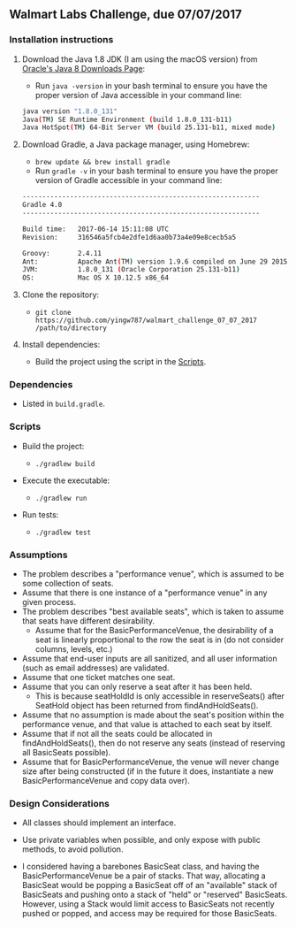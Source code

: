 ## Walmart Labs Challenge, due 07/07/2017

### Installation instructions

1. Download the Java 1.8 JDK (I am using the macOS version) from [Oracle's Java 8 Downloads Page](http://www.oracle.com/technetwork/java/javase/downloads/jdk8-downloads-2133151.html):
    - Run `java -version` in your bash terminal to ensure you have the proper version of Java accessible in your command line:

    ```bash
    java version "1.8.0_131"
    Java(TM) SE Runtime Environment (build 1.8.0_131-b11)
    Java HotSpot(TM) 64-Bit Server VM (build 25.131-b11, mixed mode)
    ```

2. Download Gradle, a Java package manager, using Homebrew:
    - `brew update && brew install gradle`
    - Run `gradle -v` in your bash terminal to ensure you have the proper version of Gradle accessible in your command line:

    ```bash
    ------------------------------------------------------------
    Gradle 4.0
    ------------------------------------------------------------

    Build time:   2017-06-14 15:11:08 UTC
    Revision:     316546a5fcb4e2dfe1d6aa0b73a4e09e8cecb5a5

    Groovy:       2.4.11
    Ant:          Apache Ant(TM) version 1.9.6 compiled on June 29 2015
    JVM:          1.8.0_131 (Oracle Corporation 25.131-b11)
    OS:           Mac OS X 10.12.5 x86_64
    ```

3. Clone the repository:
    - `git clone https://github.com/yingw787/walmart_challenge_07_07_2017 /path/to/directory`

4. Install dependencies:
    - Build the project using the script in the [Scripts](#scripts).


### Dependencies
- Listed in `build.gradle`.


### Scripts

- Build the project:
    - `./gradlew build`

- Execute the executable:
    - `./gradlew run`

- Run tests:
    - `./gradlew test`


### Assumptions

- The problem describes a "performance venue", which is assumed to be some collection of seats.
- Assume that there is one instance of a "performance venue" in any given process.
- The problem describes "best available seats", which is taken to assume that seats have different desirability.
    - Assume that for the BasicPerformanceVenue, the desirability of a seat is linearly proportional to the row the seat is in (do not consider columns, levels, etc.)
- Assume that end-user inputs are all sanitized, and all user information (such as email addresses) are validated.
- Assume that one ticket matches one seat.
- Assume that you can only reserve a seat after it has been held.
    - This is because seatHoldId is only accessible in reserveSeats() after SeatHold object has been returned from findAndHoldSeats().
- Assume that no assumption is made about the seat's position within the performance venue,
  and that value is attached to each seat by itself.
- Assume that if not all the seats could be allocated in findAndHoldSeats(), then do not reserve any seats (instead of reserving all BasicSeats possible).
- Assume that for BasicPerformanceVenue, the venue will never change size after being constructed (if in the future it does, instantiate a new BasicPerformanceVenue and copy data over).


### Design Considerations

- All classes should implement an interface.
- Use private variables when possible, and only expose with public methods, to
  avoid pollution.

- I considered having a barebones BasicSeat class, and having the BasicPerformanceVenue be a pair of stacks. That way, allocating a BasicSeat would be popping a BasicSeat off of an "available" stack of BasicSeats and pushing onto a stack of "held" or "reserved" BasicSeats. However, using a Stack would limit access to BasicSeats not recently pushed or popped, and access may be required for those BasicSeats.
